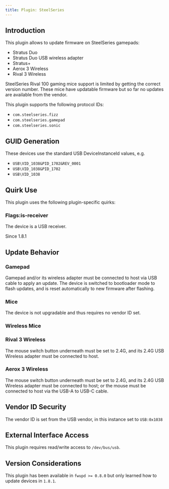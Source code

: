 ```yaml
---
title: Plugin: SteelSeries
---
```


## Introduction

This plugin allows to update firmware on SteelSeries gamepads:

* Stratus Duo
* Stratus Duo USB wireless adapter
* Stratus+
* Aerox 3 Wireless
* Rival 3 Wireless

SteelSeries Rival 100 gaming mice support is limited by getting the correct
version number. These mice have updatable firmware but so far no updates are
available from the vendor.

This plugin supports the following protocol IDs:

* `com.steelseries.fizz`
* `com.steelseries.gamepad`
* `com.steelseries.sonic`

## GUID Generation

These devices use the standard USB DeviceInstanceId values, e.g.

* `USB\VID_1038&PID_1702&REV_0001`
* `USB\VID_1038&PID_1702`
* `USB\VID_1038`

## Quirk Use

This plugin uses the following plugin-specific quirks:

### Flags:is-receiver

The device is a USB receiver.

Since 1.8.1

## Update Behavior

### Gamepad

Gamepad and/or its wireless adapter must be connected to host via USB cable
to apply an update. The device is switched to bootloader mode to flash
updates, and is reset automatically to new firmware after flashing.

### Mice

The device is not upgradable and thus requires no vendor ID set.

### Wireless Mice

### Rival 3 Wireless

The mouse switch button underneath must be set to 2.4G, and its 2.4G USB
Wireless adapter must be connected to host.

### Aerox 3 Wireless

The mouse switch button underneath must be set to 2.4G, and its 2.4G USB
Wireless adapter must be connected to host; or the mouse must be connected to
host via the USB-A to USB-C cable.

## Vendor ID Security

The vendor ID is set from the USB vendor, in this instance set to `USB:0x1038`

## External Interface Access

This plugin requires read/write access to `/dev/bus/usb`.

## Version Considerations

This plugin has been available in `fwupd >= 0.8.0` but only learned how to update devices in
`1.8.1`.
